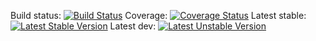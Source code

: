 Build status: [![Build Status](https://travis-ci.org/thornag/php-vfs.png)](https://travis-ci.org/thornag/php-vfs)
Coverage: [![Coverage Status](https://coveralls.io/repos/thornag/php-vfs/badge.png?branch=master)](https://coveralls.io/r/thornag/php-vfs?branch=master)
Latest stable: [![Latest Stable Version](https://poser.pugx.org/php-vfs/php-vfs/v/stable.png)](https://packagist.org/packages/php-vfs/php-vfs)
Latest dev: [![Latest Unstable Version](https://poser.pugx.org/php-vfs/php-vfs/v/unstable.png)](https://packagist.org/packages/php-vfs/php-vfs)